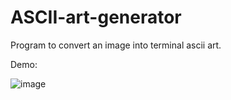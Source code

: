 # ASCII-art-generator
Program to convert an image into terminal ascii art.

Demo: 
  
![image](https://github.com/Shriyam-Avasthi/ASCII-art-generator/assets/56196449/18a22f42-b51d-42ed-863e-e7ce026fd64f)
